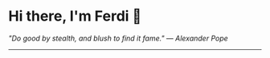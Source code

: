 <h1>Hi there, I'm Ferdi 👋</h1>

<p><em>
  "Do good by stealth, and blush to find it fame." — Alexander Pope
</em></p>

---
